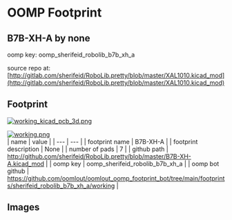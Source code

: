 # OOMP Footprint  
## B7B-XH-A  by none  
  
oomp key: oomp_sherifeid_robolib_b7b_xh_a  
  
source repo at: [http://gitlab.com/sherifeid/RoboLib.pretty/blob/master/XAL1010.kicad_mod](http://gitlab.com/sherifeid/RoboLib.pretty/blob/master/XAL1010.kicad_mod)  
## Footprint  
  
[![working_kicad_pcb_3d.png](working_kicad_pcb_3d_600.png)](working_kicad_pcb_3d.png)  
  
[![working.png](working_600.png)](working.png)  
| name | value | 
| --- | --- | 
| footprint name | B7B-XH-A | 
| footprint description | None | 
| number of pads | 7 | 
| github path | http://github.com/sherifeid/RoboLib.pretty/blob/master/B7B-XH-A.kicad_mod | 
| oomp key | oomp_sherifeid_robolib_b7b_xh_a | 
| oomp bot github | https://github.com/oomlout/oomlout_oomp_footprint_bot/tree/main/footprints/sherifeid_robolib_b7b_xh_a/working | 
## Images  
